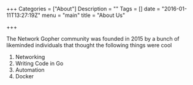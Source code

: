 +++
Categories = ["About"]
Description = ""
Tags = []
date = "2016-01-11T13:27:19Z"
menu = "main"
title = "About Us"

+++

The Network Gopher community was founded in 2015 by a bunch of likeminded individuals that thought the following things were cool

1. Networking
2. Writing Code in Go
3. Automation
4. Docker

